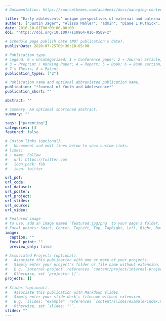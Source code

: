 ```yaml
---
# Documentation: https://sourcethemes.com/academic/docs/managing-content/

title: "Early adolescents’ unique perspectives of maternal and paternal rejection: Examining their across-dyad generalizability and relations with adjustment 1 year later"
authors: ["Justin Jager", "Alissa Mahler", "admin", "Diane L Putnick", "Marc H Bornstein", "Jennifer E Lansford", "Kenneth A Dodge", "Ann T Skinner", "Kirby Deater-Deckard"]
date: 2016-10-01T00:00:00-00:00
doi: "https://doi.org/10.1007/s10964-016-0509-z"

# Schedule page publish date (NOT publication's date).
publishDate: 2020-07-25T00:36:18-05:00

# Publication type.
# Legend: 0 = Uncategorized; 1 = Conference paper; 2 = Journal article;
# 3 = Preprint / Working Paper; 4 = Report; 5 = Book; 6 = Book section;
# 7 = Thesis; 8 = Patent
publication_types: ["2"]

# Publication name and optional abbreviated publication name.
publication: "*Journal of Youth and Adolescence*"
publication_short: ""

abstract: ""

# Summary. An optional shortened abstract.
summary: ""

tags: ["parenting"]
categories: []
featured: false

# Custom links (optional).
#   Uncomment and edit lines below to show custom links.
# links:
# - name: Follow
#   url: https://twitter.com
#   icon_pack: fab
#   icon: twitter

url_pdf:
url_code:
url_dataset:
url_poster:
url_project:
url_slides:
url_source:
url_video:

# Featured image
# To use, add an image named `featured.jpg/png` to your page's folder. 
# Focal points: Smart, Center, TopLeft, Top, TopRight, Left, Right, BottomLeft, Bottom, BottomRight.
image:
  caption: ""
  focal_point: ""
  preview_only: false

# Associated Projects (optional).
#   Associate this publication with one or more of your projects.
#   Simply enter your project's folder or file name without extension.
#   E.g. `internal-project` references `content/project/internal-project/index.md`.
#   Otherwise, set `projects: []`.
projects: []
 
# Slides (optional).
#   Associate this publication with Markdown slides.
#   Simply enter your slide deck's filename without extension.
#   E.g. `slides: "example"` references `content/slides/example/index.md`.
#   Otherwise, set `slides: ""`.
slides: ""
---
```

